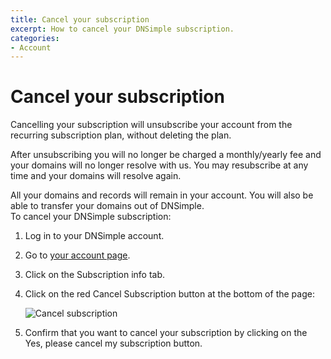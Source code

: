 ```yaml
---
title: Cancel your subscription
excerpt: How to cancel your DNSimple subscription.
categories:
- Account
---
```


# Cancel your subscription

Cancelling your subscription will unsubscribe your account from the recurring subscription plan, without deleting the plan.

After unsubscribing you will no longer be charged a monthly/yearly fee and your domains will no longer resolve with us. You may resubscribe at any time and your domains will resolve again.

<info>
All your domains and records will remain in your account. You will also be able to transfer your domains out of DNSimple.
</info>

<div class="steps" markdown="1">
To cancel your DNSimple subscription:

1. Log in to your DNSimple account.
1. Go to [your account page](https://dnsimple.com/account).
1. Click on the <label>Subscription info</label> tab.
1. Click on the red <label>Cancel Subscription</label> button at the bottom of the page:

     ![Cancel subscription](http://cl.ly/WsVi/unsubscribe.jpg)

5. Confirm that you want to cancel your subscription by clicking on the <label>Yes, please cancel my subscription</label> button.
</div>

